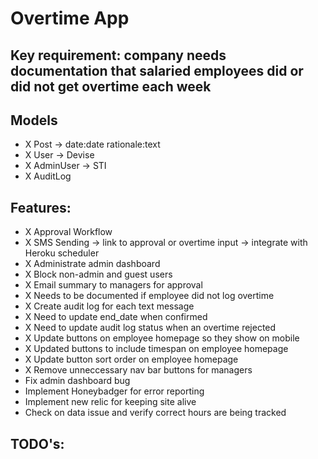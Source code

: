 # Overtime App

## Key requirement: company needs documentation that salaried employees did or did not get overtime each week

## Models
- X Post -> date:date rationale:text
- X User -> Devise
- X AdminUser -> STI
- X AuditLog

## Features:
- X Approval Workflow
- X SMS Sending -> link to approval or overtime input -> integrate with Heroku scheduler
- X Administrate admin dashboard
- X Block non-admin and guest users
- X Email summary to managers for approval
- X Needs to be documented if employee did not log overtime
- X Create audit log for each text message
- X Need to update end_date when confirmed
- X Need to update audit log status when an overtime rejected
- X Update buttons on employee homepage so they show on mobile
- X Updated buttons to include timespan on employee homepage
- X Update button sort order on employee homepage
- X Remove unneccessary nav bar buttons for managers
- Fix admin dashboard bug
- Implement Honeybadger for error reporting
- Implement new relic for keeping site alive
- Check on data issue and verify correct hours are being tracked

## TODO's: